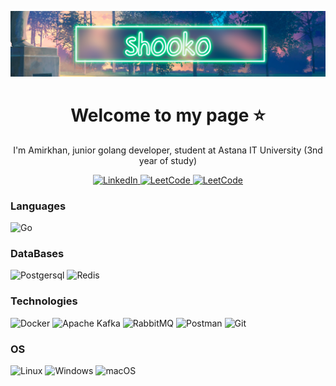 ![Header](https://github.com/vshigimoto/vshigimoto/blob/main/vshoko.png)
<h1 align='center'> Welcome to my page ⭐ </h1>
<p align='center'>I'm Amirkhan, junior golang developer, student at Astana IT University (3nd year of study) </p>
</p>
<p align='center'>
<a href="https://www.linkedin.com/in/amirkhan-mubarakov-%F0%9F%92%BB-6a91b2275/">
        <img src="https://img.shields.io/badge/LinkedIn-blue?style=flat-square&logo=linkedin" alt="LinkedIn">
    </a>
  <a href="https://leetcode.com/vshigimoto/">
        <img src="https://img.shields.io/badge/LeetCode-orange?style=flat-square&logo=LeetCode" alt="LeetCode">
    </a>
  <a href="https://t.me/vshooko">
        <img src="https://img.shields.io/badge/Telegram-2CA5E0?style=flat-square&logo=telegram&logoColor=white" alt="LeetCode">
    </a>
</p>

### Languages
![Go](https://img.shields.io/badge/go-%2300ADD8.svg?style=for-the-badge&logo=go&logoColor=white)

### DataBases
![Postgersql](https://img.shields.io/badge/PostgreSQL-316192?style=for-the-badge&logo=postgresql&logoColor=white)
![Redis](https://img.shields.io/badge/redis-%23DD0031.svg?style=for-the-badge&logo=redis&logoColor=white)

### Technologies
![Docker](https://img.shields.io/badge/-Docker-00599C?style=for-the-badge&logo=docker)
![Apache Kafka](https://img.shields.io/badge/Apache%20Kafka-000?style=for-the-badge&logo=apachekafka)
![RabbitMQ](https://img.shields.io/badge/Rabbitmq-FF6600?style=for-the-badge&logo=rabbitmq&logoColor=white)
![Postman](https://img.shields.io/badge/Postman-FF6C37?style=for-the-badge&logo=postman&logoColor=white)
![Git](https://img.shields.io/badge/git-%23F05033.svg?style=for-the-badge&logo=git&logoColor=white)

### OS
![Linux](https://img.shields.io/badge/Linux-FCC624?style=for-the-badge&logo=linux&logoColor=black)
![Windows](https://img.shields.io/badge/-Windows-blue?style=for-the-badge&logo=windows)
![macOS](https://img.shields.io/badge/mac%20os-000000?style=for-the-badge&logo=macos&logoColor=F0F0F0)
